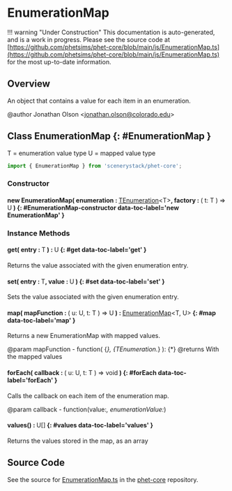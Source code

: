 # EnumerationMap

!!! warning "Under Construction"
    This documentation is auto-generated, and is a work in progress. Please see the source code at
    [https://github.com/phetsims/phet-core/blob/main/js/EnumerationMap.ts](https://github.com/phetsims/phet-core/blob/main/js/EnumerationMap.ts) for the most up-to-date information.

## Overview

An object that contains a value for each item in an enumeration.

@author Jonathan Olson &lt;jonathan.olson@colorado.edu&gt;

## Class EnumerationMap {: #EnumerationMap }


T = enumeration value type
U = mapped value type

```js
import { EnumerationMap } from 'scenerystack/phet-core';
```
### Constructor

#### new EnumerationMap( enumeration : <span style="font-weight: 400;">[TEnumeration](../phet-core/TEnumeration.md)&lt;T&gt;</span>, factory : <span style="font-weight: 400;">( t: T ) =&gt; U</span> ) {: #EnumerationMap-constructor data-toc-label='new EnumerationMap' }

### Instance Methods

#### get( entry : <span style="font-weight: 400;">T</span> ) : <span style="font-weight: 400;">U</span> {: #get data-toc-label='get' }

Returns the value associated with the given enumeration entry.

#### set( entry : <span style="font-weight: 400;">T</span>, value : <span style="font-weight: 400;">U</span> ) {: #set data-toc-label='set' }

Sets the value associated with the given enumeration entry.

#### map( mapFunction : <span style="font-weight: 400;">( u: U, t: T ) =&gt; U</span> ) : <span style="font-weight: 400;">[EnumerationMap](../phet-core/EnumerationMap.md)&lt;T, U&gt;</span> {: #map data-toc-label='map' }

Returns a new EnumerationMap with mapped values.

@param mapFunction - function( {*}, {TEnumeration.*} ): {*}
@returns With the mapped values

#### forEach( callback : <span style="font-weight: 400;">( u: U, t: T ) =&gt; <span style="color: hsla(calc(var(--md-hue) + 180deg),80%,40%,1);">void</span></span> ) {: #forEach data-toc-label='forEach' }

Calls the callback on each item of the enumeration map.

@param callback - function(value:*, enumerationValue:*)

#### values() : <span style="font-weight: 400;">U[]</span> {: #values data-toc-label='values' }

Returns the values stored in the map, as an array




## Source Code

See the source for [EnumerationMap.ts](https://github.com/phetsims/phet-core/blob/main/js/EnumerationMap.ts) in the [phet-core](https://github.com/phetsims/phet-core) repository.
